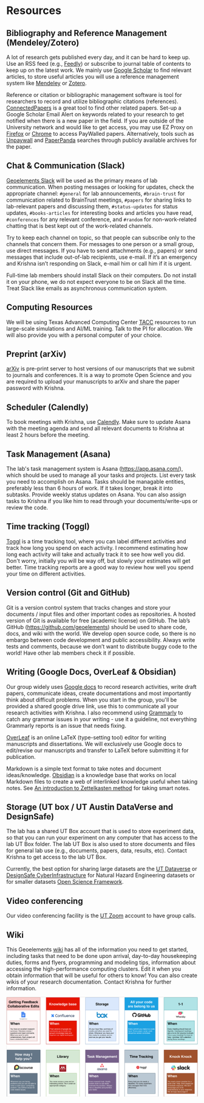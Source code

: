 # Resources

## Bibliography and Reference Management (Mendeley/Zotero)
A lot of research gets published every day, and it can be hard to keep up. Use an RSS feed (e.g., [Feedly](https://feedly.com/i/welcome)) or subscribe to journal table of contents to keep up on the latest work. We mainly use [Google Scholar](https://scholar.google.com/) to find relevant articles, to store useful articles you will use a reference management system like [Mendeley](https://www.mendeley.com/) or [Zotero](https://www.zotero.org/). 

Reference or citation or bibliographic management software is tool for researchers to record and utilize bibliographic citations (references). [ConnectedPapers](https://www.connectedpapers.com/) is a great tool to find other related papers. Set-up a Google Scholar Email Alert on keywords related to your research to get notified when there is a new paper in the field. If you are outside of the University network and would like to get access, you may use EZ Proxy on [Firefox](https://addons.mozilla.org/en-US/firefox/addon/ezproxy-redirect-foxified/) or [Chrome](https://chrome.google.com/webstore/detail/ezproxy-redirect/gfhnhcbpnnnlefhobdnmhenofhfnnfhi?hl=en) to access PayWalled papers. Alternatively, tools such as [Unpaywall](https://unpaywall.org/) and [PaperPanda](https://paperpanda.app/) searches through publicly available archives for the paper. 

## Chat & Communication (Slack)
[Geoelements Slack](https://geoelements.slack.com) will be used as the primary means of lab communication. When posting messages or looking for updates, check the appropriate channel: `#general` for lab announcements, `#brain-trust` for communication related to BrainTrust meetings, `#papers` for sharing links to lab-relevant papers and discussing them, `#status-updates` for status updates, `#books-articles` for interesting books and articles you have read, `#conferences` for any relevant conference, and `#random` for non-work-related chatting that is best kept out of the work-related channels.

Try to keep each channel on topic, so that people can subscribe only to the channels that concern them. For messages to one person or a small group, use direct messages. If you have to send attachments (e.g., papers) or send messages that include out-of-lab recipients, use e-mail. If it’s an emergency and Krishna isn’t responding on Slack, e-mail him or call him if it is urgent.

Full-time lab members should install Slack on their computers. Do not install it on your phone, we do not expect everyone to be on Slack all the time. Treat Slack like emails as asynchronous communication system.

## Computing Resources
We will be using Texas Advanced Computing Center [TACC](https://tacc.utexas.edu/) resources to run large-scale simulations and AI/ML training. Talk to the PI for allocation. We will also provide you with a personal computer of your choice.

## Preprint (arXiv)
[arXiv](https://arxiv.org/a/kumar_3.html) is pre-print server to host versions of our manuscripts that we submit to journals and conferences. It is a way to promote Open Science and you are required to upload your manuscripts to arXiv and share the paper password with Krishna. 

## Scheduler (Calendly)
To book meetings with Krishna, use [Calendly](https://calendly.com/krishnakut/30min?). Make sure to update Asana with the meeting agenda and send all relevant documents to Krishna at least 2 hours before the meeting. 

## Task Management (Asana)
The lab's task management system is Asana (https://app.asana.com/), which should be used to manage all your tasks and projects. List every task you need to accomplish on Asana. Tasks should be managable entities, preferably less than 6 hours of work. If it takes longer, break it into subtasks. Provide weekly status updates on Asana. You can also assign tasks to Krishna if you like him to read through your documents/write-ups or review the code. 

## Time tracking (Toggl)
[Toggl](https://track.toggl.com/) is a time tracking tool, where you can label different activities and track how long you spend on each activity. I recommend estimating how long each activity will take and actually track it to see how well you did. Don't worry, initially you will be way off, but slowly your estimates will get better. Time tracking reports are a good way to review how well you spend your time on different activities. 

## Version control (Git and GitHub)
Git is a version control system that tracks changes and store your documents / input files and other important codes as repositories. A hosted version of Git is available for free (academic license) on GitHub.
The lab’s GitHub (https://github.com/geoelements) should be used to share code, docs, and wiki with the world. We develop open source code, so there is no embargo between code development and public accessibility. Always write tests and comments, because we don’t want to distribute buggy code to the world! Have other lab members check it if possible.

## Writing (Google Docs, OverLeaf & Obsidian)
Our group widely uses [Google docs](https://docs.google.com/) to record research activities, write draft papers, communicate ideas, create documentations and most importantly think about difficult problems. When you start in the group, you'll be provided a shared google drive link, use this to communicate all your research activities with Krishna. I also recommend using [Grammarly](https://www.grammarly.com/) to catch any grammar issues in your writing - use it a guideline, not everything Grammarly reports is an issue that needs fixing.

[OverLeaf](https://overleaf.com) is an online LaTeX (type-setting tool) editor for writing manuscripts and dissertations. We will exclusively use Google docs to edit/revise our manuscripts and transfer to LaTeX before submitting it for publication.

Markdown is a simple text format to take notes and document ideas/knowledge. [Obsidian](https://obsidian.md) is a knowledge base that works on local Markdown files to create a web of interlinked knowledge useful when taking notes. See [An introduction to Zettelkasten method](https://zettelkasten.de/introduction/) for taking smart notes.


## Storage (UT box / UT Austin DataVerse and DesignSafe)
The lab has a shared UT Box account that is used to store experiment data, so that you can run your experiment on any computer that has access to the lab UT Box folder. The lab UT Box is also used to store documents and files for general lab use (e.g., documents, papers, data, results, etc). Contact Krishna to get access to the lab UT Box.

Currently, the best option for sharing large datasets are the [UT Dataverse](https://dataverse.tdl.org/dataverse/utexas) or [DesignSafe CyberInfrastructure](https://designsafe-ci.org) for Natural Hazard Engineering datasets or for smaller datasets [Open Science Framework](https://osf.io). 

## Video conferencing
Our video conferencing facility is the [UT Zoom](https://utexas.zoom.us) account to have group calls. 

## Wiki
This Geoelements [wiki](https://github.com/geoelements/wiki) has all of the information you need to get started, including tasks that need to be done upon arrival, day-to-day housekeeping duties, forms and flyers, programming and modeling tips, information about accessing the high-performance computing clusters. Edit it when you obtain information that will be useful for others to know! You can also create wikis of your research documentation. Contact Krishna for further information.

![Resources](img/tools.png)